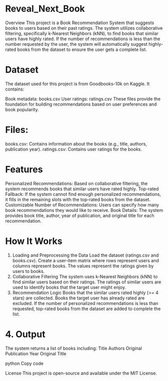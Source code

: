 # Reveal_Next_Book

Overview
This project is a Book Recommendation System that suggests books to users based on their past ratings. The system utilizes collaborative filtering, specifically k-Nearest Neighbors (kNN), to find books that similar users have highly rated. If the number of recommendations is less than the number requested by the user, the system will automatically suggest highly-rated books from the dataset to ensure the user gets a complete list.

# Dataset
The dataset used for this project is from Goodbooks-10k on Kaggle. It contains:

Book metadata: books.csv
User ratings: ratings.csv
These files provide the foundation for building recommendations based on user preferences and book popularity.

# Files:
books.csv: Contains information about the books (e.g., title, authors, publication year).
ratings.csv: Contains user ratings for the books.
# Features
Personalized Recommendations: Based on collaborative filtering, the system recommends books that similar users have rated highly.
Top-rated Fallback: If the system cannot find enough personalized recommendations, it fills in the remaining slots with the top-rated books from the dataset.
Customizable Number of Recommendations: Users can specify how many book recommendations they would like to receive.
Book Details: The system provides book title, author, year of publication, and original title for each recommendation.

# How It Works
1. Loading and Preprocessing the Data
Load the dataset (ratings.csv and books.csv).
Create a user-item matrix where rows represent users and columns represent books. The values represent the ratings given by users to books.
2. Collaborative Filtering
The system uses k-Nearest Neighbors (kNN) to find similar users based on their ratings.
The ratings of similar users are used to identify books that the target user might enjoy.
3. Recommendation Logic
Books that the similar users rated highly (>= 4 stars) are collected.
Books the target user has already rated are excluded.
If the number of personalized recommendations is less than requested, top-rated books from the dataset are added to complete the list.
# 4. Output
The system returns a list of books including:
Title
Authors
Original Publication Year
Original Title


python
Copy code

License
This project is open-source and available under the MIT License.
